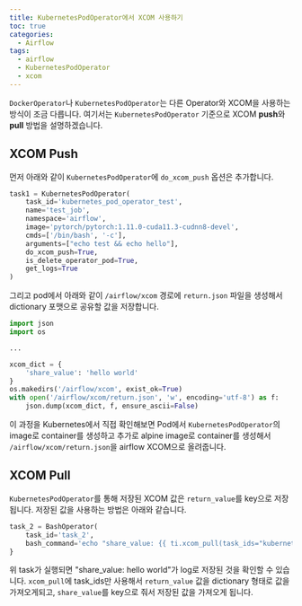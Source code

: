 ```yaml
---
title: KubernetesPodOperator에서 XCOM 사용하기
toc: true
categories:
  - Airflow
tags:
  - airflow
  - KubernetesPodOperator
  - xcom
---
```


`DockerOperator`나 `KubernetesPodOperator`는 다른 Operator와 XCOM을 사용하는 방식이 조금 다릅니다. 여기서는 `KubernetesPodOperator` 기준으로 XCOM **push**와 **pull** 방법을 설명하겠습니다.

## **XCOM Push**

먼저 아래와 같이 `KubernetesPodOperator`에 `do_xcom_push` 옵션은 추가합니다.

```python
task1 = KubernetesPodOperator(
    task_id='kubernetes_pod_operator_test',
    name='test_job',
    namespace='airflow',
    image='pytorch/pytorch:1.11.0-cuda11.3-cudnn8-devel',
    cmds=['/bin/bash', '-c'],
    arguments=["echo test && echo hello"],
    do_xcom_push=True,
    is_delete_operator_pod=True,
    get_logs=True
)
```

그리고 pod에서 아래와 같이 `/airflow/xcom` 경로에 `return.json` 파일을 생성해서 dictionary 포맷으로 공유할 값을 저장합니다.

```python
import json
import os

...

xcom_dict = {
	'share_value': 'hello world'
}
os.makedirs('/airflow/xcom', exist_ok=True)
with open('/airflow/xcom/return.json', 'w', encoding='utf-8') as f:
	json.dump(xcom_dict, f, ensure_ascii=False)
```

이 과정을 Kubernetes에서 직접 확인해보면 Pod에서 `KubernetesPodOperator`의 image로 container를 생성하고 추가로 alpine image로 container를 생성해서 `/airflow/xcom/return.json`을 airflow XCOM으로 올려줍니다.

## **XCOM Pull**

`KubernetesPodOperator`를 통해 저장된 XCOM 값은 `return_value`를 key으로 저장됩니다. 저장된 값을 사용하는 방법은 아래와 같습니다.

```python
task_2 = BashOperator(
    task_id='task_2',
    bash_command='echo "share_value: {{ ti.xcom_pull(task_ids="kubernetes_pod_operator_test")["share_value"] }}"'
}
```

위 task가 실행되면 "share_value: hello world"가 log로 저장된 것을 확인할 수 있습니다. `xcom_pull`에 task_ids만 사용해서 `return_value` 값을 dictionary 형태로 값을 가져오게되고, `share_value`를 key으로 줘서 저장된 값을 가져오게 됩니다.
